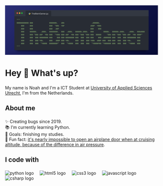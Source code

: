 ![Logo](assets/logo.png)

###

<h1 align="left">Hey 👋 What's up?</h1>

###
<p align="left">My name is Noah and I'm a ICT Student at <a href="https://www.internationalhu.com">University of Applied Sciences Utrecht</a>, I'm from the Netherlands.</p> 

###

<h2 align="left">About me</h2>

###

<p align="left">✨ Creating bugs since 2019.<br>📚 I'm currently learning Python.<br>🎯 Goals: finishing my studies.<br>🎲 Fun fact: <a href="https://www.wired.com/story/physics-explains-why-you-cant-open-a-plane-door-mid-flight/">it's nearly impossible to open an airplane door when at cruising altitude, because of the difference in air pressure</a>.</p>

###

<h2 align="left">I code with</h2>

###

<div align="left">
  <img src="https://cdn.jsdelivr.net/gh/devicons/devicon/icons/python/python-original.svg" height="40" alt="python logo"  />
  <img width="12" />
  <img src="https://cdn.jsdelivr.net/gh/devicons/devicon/icons/html5/html5-original.svg" height="40" alt="html5 logo"  />
  <img width="12" />
  <img src="https://cdn.jsdelivr.net/gh/devicons/devicon/icons/css3/css3-original.svg" height="40" alt="css3 logo"  />
  <img width="12" />
  <img src="https://cdn.jsdelivr.net/gh/devicons/devicon/icons/javascript/javascript-original.svg" height="40" alt="javascript logo"  />
  <img width="12" />
  <img src="https://cdn.jsdelivr.net/gh/devicons/devicon/icons/csharp/csharp-original.svg" height="40" alt="csharp logo"  />
</div>

###
